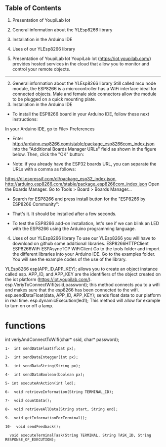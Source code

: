 ## Table of Contents
1. Presentation of YoupiLab Iot
2. General information about the YLEsp8266 library
3. Installation in the Arduino IDE
4. Uses of our YLEsp8266 library

1. Presentation of YoupiLab Iot
YoupiLab Iot (https://iot.youpilab.com/) provides hosted services in the cloud that allow you to monitor and control your remote objects.
***
2. General information about the YLEsp8266 library
Still called mcu node module, the ESP8266 is a microcontroller has a WiFi interface ideal for connected objects. Male and female side connectors allow the module to be plugged on a quick mounting plate.
3. Installation in the Arduino IDE
* To install the ESP8266 board in your Arduino IDE, follow these next instructions:

In your Arduino IDE, go to File> Preferences
* Enter http://arduino.esp8266.com/stable/package_esp8266com_index.json into the "Additional Boards Manager URLs" field as shown in the figure below. Then, click the "OK" button:

* Note: if you already have the ESP32 boards URL, you can separate the URLs with a comma as follows:

https://dl.espressif.com/dl/package_esp32_index.json, http://arduino.esp8266.com/stable/package_esp8266com_index.json
Open the Boards Manager. Go to Tools > Board > Boards Manager...

* Search for ESP8266 and press install button for the "ESP8266 by ESP8266 Community":

* That's it. It should be installed after a few seconds.
* To test the ESP8266 add-on installation, let's see if we can blink an LED with the ESP8266 using the Arduino programming language.

4. Uses of our YLEsp8266 library
To use our YLEsp8266 you will have to download on github some additional libraries. 
 ESP8266HTTPClient
 ESP8266WiFi
 ESPAsyncTCP
 WiFiClient
Go to the tools folder and import the different libraries into your Arduino IDE. Go to the examples folder. You will see the example codes of the use of the library.

YLEsp8266 esp(APP_ID,APP_KEY); allows you to create an object instance called esp. APP_ID, and APP_KEY are the identifiers of the object created on the iot platform (https://iot.youpilab.com/).
esp.VeriyToConnectWifi(ssid,password); this method connects you to a wifi and makes sure that the esp8266 has been connected to the wifi.
esp.sendDataFloat(data, APP_ID, APP_KEY); sends float data to our platform in real time. 
esp.dynamicExecution(led1); This method will allow for example to turn on or off a lamp.

# functions
 int veriyAndConnectToWifi(char* ssid, char* password);
      
    1-  int sendDataFloat(float px);

    2-  int sendDataIntegger(int px);

    3-  int sendDataString(String px);

    4-  int sendDataBoolean(boolean px);

    5- int executeAnAction(int led);

    6-  void retrieveInformation(String TERMINAL_ID);

    7-  void countData();

    8-  void retrieveAllData(String start, String end);

    9-  void getInformationForTerminal();

    10-  void sendFeedback();

      void executeTerminalTask(String TERMINAL, String TASK_ID, String RESPONSE_OF_EXECUTION);
